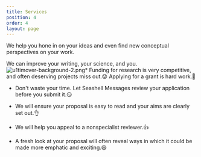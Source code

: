 ```yaml
---
title: Services
position: 4
order: 4
layout: page
---
```


We help you hone in on your ideas and even find new conceptual perspectives on your work.

We can improve your writing, your science, and you.
![u1timover-background-2.png](/uploads/u1timover-background-2.png)\* Funding for research is very competitive, and often deserving projects miss out.😟 Applying for a grant is hard work.🧐

* Don't waste your time. Let Seashell Messages review your application before you submit it.😏

* We will ensure your proposal is easy to read and your aims are clearly set out.👌

* We will help you appeal to a nonspecialist reviewer.👍

* A fresh look at your proposal will often reveal ways in which it could be made more emphatic and exciting.😃
